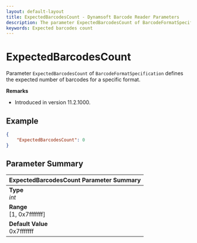 ```yaml
---
layout: default-layout
title: ExpectedBarcodesCount - Dynamsoft Barcode Reader Parameters
description: The parameter ExpectedBarcodesCount of BarcodeFormatSpecification defines the expected number of barcodes for a specific format.
keywords: Expected barcodes count
---
```


# ExpectedBarcodesCount

Parameter `ExpectedBarcodesCount` of `BarcodeFormatSpecification` defines the expected number of barcodes for a specific format.

**Remarks**

- Introduced in version 11.2.1000.

## Example

```json
{
    "ExpectedBarcodesCount": 0
}
```

## Parameter Summary

| ExpectedBarcodesCount Parameter Summary |
| :--------------------------------- |
| **Type**<br>*int* |
| **Range**<br>[1, 0x7fffffff] |
| **Default Value**<br>0x7fffffff |


